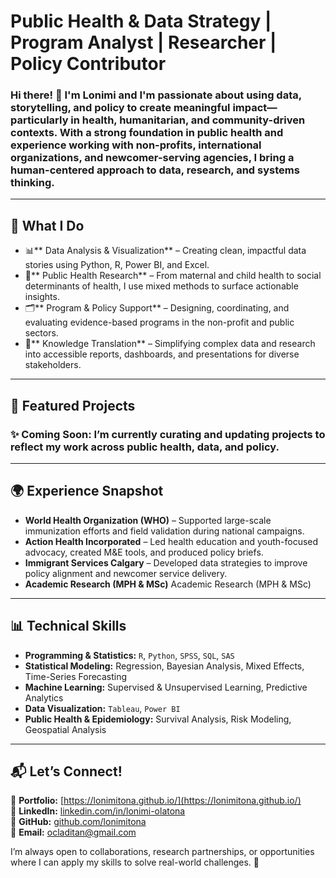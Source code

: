 # Public Health & Data Strategy | Program Analyst | Researcher | Policy Contributor 

### Hi there! 👋 I'm Lonimi and I'm passionate about using data, storytelling, and policy to create meaningful impact—particularly in health, humanitarian, and community-driven contexts. With a strong foundation in public health and experience working with non-profits, international organizations, and newcomer-serving agencies, I bring a human-centered approach to data, research, and systems thinking.
---

## 🧠 **What I Do**
- 📊** Data Analysis & Visualization** – Creating clean, impactful data stories using Python, R, Power BI, and Excel. 
- 🧪** Public Health Research** – From maternal and child health to social determinants of health, I use mixed methods to surface actionable insights. 
- 🗂️** Program & Policy Support** – Designing, coordinating, and evaluating evidence-based programs in the non-profit and public sectors.
- 📎** Knowledge Translation** – Simplifying complex data and research into accessible reports, dashboards, and presentations for diverse stakeholders. 


---

## 📂 **Featured Projects**
### ✨ Coming Soon: I’m currently curating and updating projects to reflect my work across public health, data, and policy. 

---

## 🌍 **Experience Snapshot**
- **World Health Organization (WHO)** – Supported large-scale immunization efforts and field validation during national campaigns. 
- **Action Health Incorporated** – Led health education and youth-focused advocacy, created M&E tools, and produced policy briefs. 
- **Immigrant Services Calgary**  – Developed data strategies to improve policy alignment and newcomer service delivery. 
- **Academic Research (MPH & MSc)** Academic Research (MPH & MSc)  

---

## 📊 **Technical Skills**
- **Programming & Statistics:** `R`, `Python`, `SPSS`, `SQL`, `SAS`  
- **Statistical Modeling:** Regression, Bayesian Analysis, Mixed Effects, Time-Series Forecasting  
- **Machine Learning:** Supervised & Unsupervised Learning, Predictive Analytics  
- **Data Visualization:** `Tableau`, `Power BI` 
- **Public Health & Epidemiology:** Survival Analysis, Risk Modeling, Geospatial Analysis  

---

## 📬 **Let’s Connect!**
💼 **Portfolio:** [https://lonimitona.github.io/](https://lonimitona.github.io/)  
🔗 **LinkedIn:** [linkedin.com/in/lonimi-olatona](https://www.linkedin.com/in/lonimi-olatona/)  
🐍 **GitHub:** [github.com/lonimitona](https://github.com/lonimitona)  
📧 **Email:** [ocladitan@gmail.com](mailto:ocladitan@gmail.com)  

I’m always open to collaborations, research partnerships, or opportunities where I can apply my skills to solve real-world challenges. 🚀  




